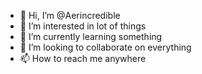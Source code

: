 - 👋 Hi, I’m @Aerincredible
- 👀 I’m interested in lot of things
- 🌱 I’m currently learning something
- 💞️ I’m looking to collaborate on everything
- 📫 How to reach me anywhere

<!---
Aerincredible/Aerincredible is a ✨ special ✨ repository because its `README.md` (this file) appears on your GitHub profile.
You can click the Preview link to take a look at your changes.
--->
